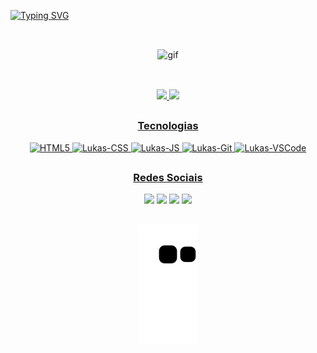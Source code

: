 [![Typing SVG](https://readme-typing-svg.herokuapp.com/?color=9745f5&size=24&center=true&vCenter=true&width=1000&height=22&lines=Lukas+Sampaio,+18+anos.;Desenvolvedor+Front-end;Um+novo+amanhã,+um+novo+sorriso.+🌻)](https://git.io/typing-svg)

  ##
  
  </br>
  
<div align="center">
  <img alt="gif" src="https://cdn.discordapp.com/attachments/824018634606116866/1009920678893453394/tumblr_2014ed8174d4464a2791c553d381d572_77302220_640_1.gif" width="600" height="340"/>
</div>

  ##
  
  </br>

<div align="center">
  <a href="https://github.com/lukassampaio">
  <img width="44%" src="https://github-readme-stats.vercel.app/api?username=lukassampaio&theme=midnight-purple&show_icons=true&bg_color=0D1117&hide_border=true&count_private=true"/>
  <img width="43%" src="https://github-readme-stats.vercel.app/api/top-langs/?username=lukassampaio&theme=midnight-purple&layout=compact&bg_color=0D1117&hide_border=true&count_private=true"/>
</div>
    
  ##

<div align="center">
  <h3>Tecnologias</h3>

  <div align="center">
    <img alt="HTML5" src="https://cdn.jsdelivr.net/gh/devicons/devicon/icons/html5/html5-original.svg" with="35" height="35"/>
    <img alt="Lukas-CSS" src="https://cdn.jsdelivr.net/gh/devicons/devicon/icons/css3/css3-original.svg" with="45" height="35"/>
    <img alt="Lukas-JS" src="https://cdn.jsdelivr.net/gh/devicons/devicon/icons/javascript/javascript-plain.svg" with="35" height="35"/>
    <img alt="Lukas-Git" src="https://cdn.jsdelivr.net/gh/devicons/devicon/icons/git/git-original.svg" with="45" height="35"/>
    <img alt="Lukas-VSCode" src="https://cdn.jsdelivr.net/gh/devicons/devicon/icons/vscode/vscode-original.svg" with="35" height="35"/>
  </div>
</div>

  ##

<div align="center">
  <h3>Redes Sociais</h3>
  
  <div align="center">
    <a href="https://www.instagram.com/lukass_sampaio" target="_blank"><img src="https://img.shields.io/badge/-Instagram-9745f5?style=for-the-badge&logo=instagram&logoColor=white" target="_blank"></a>
    <a href="https://www.linkedin.com/in/lukas-sampaio-87b80818a/" target"_blank"><img src="https://img.shields.io/badge/LinkedIn-9745f5?style=for-the-badge&logo=linkedin&logoColor=white" target="_blank"></a>	
    <a href = "mailto:lukassampaiorodrigues@gmail.com"><img src="https://img.shields.io/badge/Gmail-9745f5?style=for-the-badge&logo=gmail&logoColor=white" target="_blank"></a>
    <a href="https://t.me/LksBRZ" target="_blank"><img src="https://img.shields.io/badge/Telegram-9745f5?style=for-the-badge&logo=telegram&logoColor=white" target="blank"></a>
  </div>
  
  
  ##

![Snake animation](https://github.com/lukassampaio/lukassampaio/blob/output/github-contribution-grid-snake.svg)  

</div>

